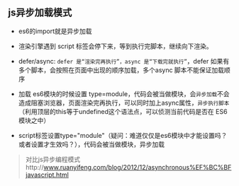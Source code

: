 ## js异步加载模式

- es6的import就是异步加载

- 渲染引擎遇到 script 标签会停下来，等到执行完脚本，继续向下渲染。

- defer/async: `defer 是“渲染完再执行”，async 是“下载完就执行”`，defer 如果有多个脚本，会按照在页面中出现的顺序加载，多个async 脚本不能保证加载顺序

- 加载 es6模块的时候设置 type=module，代码会被当做模块，会`异步加载`不会造成阻塞浏览器，页面渲染完再执行，可以同时加上async属性，`异步执行脚本`（利用顶层的this等于undefined这个语法点，可以侦测当前代码是否在 ES6 模块之中）
- script标签设置type="module"（疑问：难道仅仅是es6模块中才能设置吗？或者设置才生效吗？），代码会被当做模块，异步加载

>对比js异步编程模式http://www.ruanyifeng.com/blog/2012/12/asynchronous%EF%BC%BFjavascript.html

